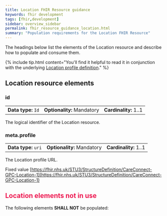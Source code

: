 ```yaml
---
title: Location FHIR Resource guidance
keywords: fhir development
tags: [fhir,development]
sidebar: overview_sidebar
permalink: fhir_resource_guidance_location.html
summary: "Population requirements for the Location FHIR Resource"
---
```


The headings below list the elements of the Location resource and describe how to populate and consume them.

{% include tip.html content="You'll find it helpful to read it in conjunction with the underlying [Location profile definition](https://fhir.nhs.uk/STU3/StructureDefinition/CareConnect-GPC-Location-1)." %} 

## Location resource elements ##

### id ###

<table class='resource-attributes'>
  <tr>
    <td><b>Data type:</b> <code>Id</code></td>
    <td><b>Optionality:</b> Mandatory</td>
    <td><b>Cardinality:</b> 1..1</td>
  </tr>
</table>

The logical identifier of the Location resource.

### meta.profile ###

<table class='resource-attributes'>
  <tr>
    <td><b>Data type:</b> <code>uri</code></td>
    <td><b>Optionality:</b> Mandatory</td>
    <td><b>Cardinality:</b> 1..1</td>
  </tr>
</table>

The Location profile URL.

Fixed value [https://fhir.nhs.uk/STU3/StructureDefinition/CareConnect-GPC-Location-1](https://fhir.nhs.uk/STU3/StructureDefinition/CareConnect-GPC-Location-1)





<h2 style="color:#ED1951;">Location elements <b>not in use</b></h2>

The following elements **SHALL NOT** be populated:

